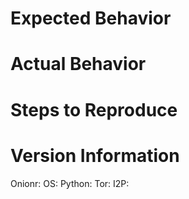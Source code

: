 # Expected Behavior

# Actual Behavior

# Steps to Reproduce

# Version Information
Onionr: 
OS: 
Python: 
Tor: 
I2P: 
